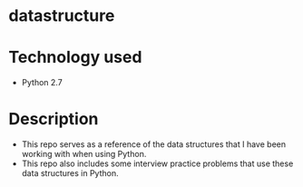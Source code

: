 # datastructure

# Technology used
 - Python 2.7

# Description
 - This repo serves as a reference of the data structures that I have been working with when using Python.
 - This repo also includes some interview practice problems that use these data structures in Python.
